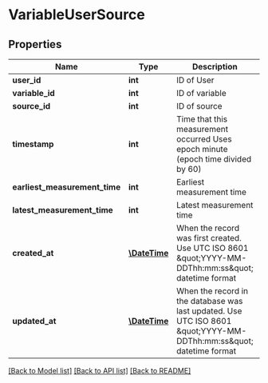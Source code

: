 # VariableUserSource

## Properties
Name | Type | Description | Notes
------------ | ------------- | ------------- | -------------
**user_id** | **int** | ID of User | [optional] 
**variable_id** | **int** | ID of variable | 
**source_id** | **int** | ID of source | 
**timestamp** | **int** | Time that this measurement occurred Uses epoch minute (epoch time divided by 60) | 
**earliest_measurement_time** | **int** | Earliest measurement time | 
**latest_measurement_time** | **int** | Latest measurement time | 
**created_at** | [**\DateTime**](\DateTime.md) | When the record was first created. Use UTC ISO 8601 \&quot;YYYY-MM-DDThh:mm:ss\&quot;  datetime format | [optional] 
**updated_at** | [**\DateTime**](\DateTime.md) | When the record in the database was last updated. Use UTC ISO 8601 \&quot;YYYY-MM-DDThh:mm:ss\&quot;  datetime format | [optional] 

[[Back to Model list]](../README.md#documentation-for-models) [[Back to API list]](../README.md#documentation-for-api-endpoints) [[Back to README]](../README.md)


